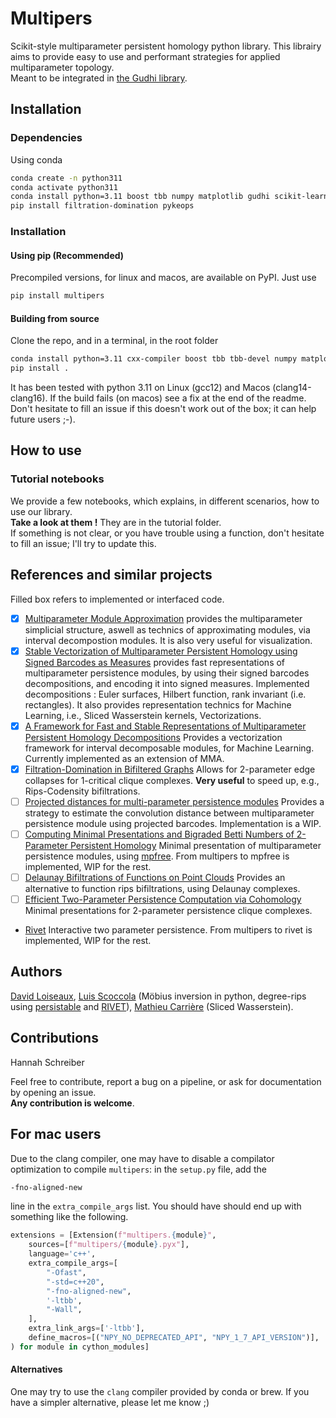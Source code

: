 # Multipers
Scikit-style multiparameter persistent homology python library. 
This librairy aims to provide easy to use and performant strategies for applied multiparameter topology.
<br> Meant to be integrated in [the Gudhi library](https://gudhi.inria.fr/).

## Installation
### Dependencies
Using conda
```sh
conda create -n python311
conda activate python311
conda install python=3.11 boost tbb numpy matplotlib gudhi scikit-learn sympy tqdm typing shapely -c conda-forge
pip install filtration-domination pykeops
```

### Installation
#### Using pip (Recommended)
Precompiled versions, for linux and macos, are available on PyPI. Just use 
```sh
pip install multipers
```
#### Building from source
Clone the repo, and in a terminal, in the root folder
```sh
conda install python=3.11 cxx-compiler boost tbb tbb-devel numpy matplotlib gudhi scikit-learn cython sympy tqdm cycler typing shapely -c conda-forge
pip install .
```
It has been tested with python 3.11 on Linux (gcc12) and Macos (clang14-clang16). 
If the build fails (on macos) see a fix at the end of the readme. 
Don't hesitate to fill an issue if this doesn't work out of the box; it can help future users ;-).

## How to use
### Tutorial notebooks
We provide a few notebooks, which explains, in different scenarios, how to use our library. <br>
**Take a look at them !** They are in the tutorial folder.<br>
If something is not clear, or you have trouble using a function, don't hesitate to fill an issue; I'll try to update this.


## References and similar projects
Filled box refers to implemented or interfaced code.
 - [x] [Multiparameter Module Approximation](https://arxiv.org/abs/2206.02026) provides the multiparameter simplicial structure, aswell as technics of approximating modules, via interval decompostion modules. It is also very useful for visualization.
 - [x] [Stable Vectorization of Multiparameter Persistent Homology using Signed Barcodes as Measures](https://arxiv.org/abs/2306.03801) provides fast representations of multiparameter persistence modules, by using their signed barcodes decompositions, and encoding it into signed measures. Implemented decompositions : Euler surfaces, Hilbert function, rank invariant (i.e. rectangles). It also provides representation technics for Machine Learning, i.e., Sliced Wasserstein kernels, Vectorizations.
 - [x] [A Framework for Fast and Stable Representations of Multiparameter Persistent Homology Decompositions](https://arxiv.org/abs/2306.11170) Provides a vectorization framework for interval decomposable modules, for Machine Learning. Currently implemented as an extension of MMA.
 - [x] [Filtration-Domination in Bifiltered Graphs](https://doi.org/10.1137/1.9781611977561.ch3) Allows for 2-parameter edge collapses for 1-critical clique complexes. **Very useful** to speed up, e.g., Rips-Codensity bifiltrations. 
 - [ ] [Projected distances for multi-parameter persistence modules](https://arxiv.org/abs/2206.08818) Provides a strategy to estimate the convolution distance between multiparameter persistence module using projected barcodes. Implementation is a WIP.
 - [ ] [Computing Minimal Presentations and Bigraded Betti Numbers of 2-Parameter Persistent Homology](https://arxiv.org/abs/1902.05708) Minimal presentation of multiparameter persistence modules, using [mpfree](https://bitbucket.org/mkerber/mpfree/src/master/). From multipers to mpfree is implemented, WIP for the rest.
 - [ ] [Delaunay Bifiltrations of Functions on Point Clouds](https://arxiv.org/abs/2310.15902) Provides an alternative to function rips bifiltrations, using Delaunay complexes.
 - [ ] [Efficient Two-Parameter Persistence Computation via Cohomology](https://doi.org/10.4230/LIPIcs.SoCG.2023.15) Minimal presentations for 2-parameter persistence clique complexes.
 - [Rivet](https://github.com/rivetTDA/rivet) Interactive two parameter persistence. From multipers to rivet is implemented, WIP for the rest.


## Authors
[David Loiseaux](https://www-sop.inria.fr/members/David.Loiseaux/index.html), 
[Luis Scoccola](https://luisscoccola.com/) 
(Möbius inversion in python, degree-rips using [persistable](https://github.com/LuisScoccola/persistable) and [RIVET](https://github.com/rivetTDA/rivet/)), 
[Mathieu Carrière](https://www-sop.inria.fr/members/Mathieu.Carriere/) (Sliced Wasserstein).

## Contributions
Hannah Schreiber

Feel free to contribute, report a bug on a pipeline, or ask for documentation by opening an issue.<br>
**Any contribution is welcome**.




## For mac users 
Due to the clang compiler, one may have to disable a compilator optimization to compile `multipers`: in the `setup.py` file, add the 
```bash
-fno-aligned-new
```
line in the `extra_compile_args` list. You should have should end up with something like the following.
```python
extensions = [Extension(f"multipers.{module}",
	sources=[f"multipers/{module}.pyx"],
	language='c++',
	extra_compile_args=[
		"-Ofast",
		"-std=c++20",
		"-fno-aligned-new",
		'-ltbb',
		"-Wall",
	],
	extra_link_args=['-ltbb'],
	define_macros=[("NPY_NO_DEPRECATED_API", "NPY_1_7_API_VERSION")],
) for module in cython_modules]
```
#### Alternatives
One may try to use the `clang` compiler provided by conda or brew. If you have a simpler alternative, please let me know ;)
